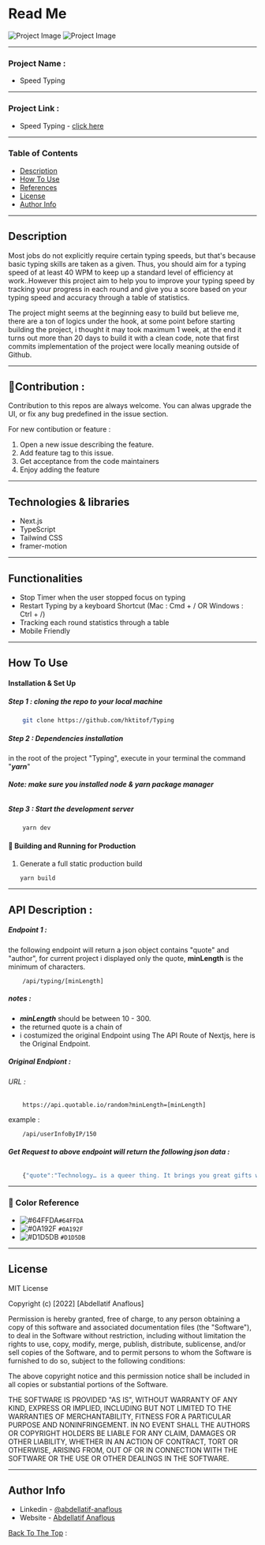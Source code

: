 # Read Me



![Project Image](https://user-images.githubusercontent.com/62770500/193928007-3d46e6c7-0478-4c94-b99c-22186800751b.png)
![Project Image](https://user-images.githubusercontent.com/62770500/193928451-529ec6ea-d064-4674-8ed3-a8dc69934b65.png)

---

### Project Name :

- Speed Typing

---

### Project Link :

- Speed Typing - [click here](https://lovely-biscotti-5ba7b3.netlify.app/)

---

### Table of Contents

- [Description](#description)
- [How To Use](#how-to-use)
- [References](#references)
- [License](#license)
- [Author Info](#author-info)

---

## Description

Most jobs do not explicitly require certain typing speeds, but that's because basic typing skills are taken as a given. Thus, you should aim for a typing speed of at least 40 WPM to keep up a standard level of efficiency at work..However this project aim to help you to improve your typing speed by tracking your progress in each round and give you a score based on your typing speed and accuracy through a table of statistics.

The project might seems at the beginning easy to build but believe me, there are a ton of logics under the hook, at some point before starting building the project, i thought it may took maximum 1 week, at the end it turns out more than 20 days to build it with a clean code, note that first commits implementation of the project were locally meaning outside of Github.

---

## 📌Contribution :
Contribution to this repos are always welcome. You can alwas upgrade the UI, or fix any bug predefined in the issue section.

For new contibution or feature :

1. Open a new issue describing the feature.
2. Add feature tag to this issue.
3. Get acceptance from the code maintainers
4. Enjoy adding the feature

---

## Technologies & libraries

- Next.js
- TypeScript
- Tailwind CSS
- framer-motion
- ---
 
## Functionalities
- Stop Timer when the user stopped focus on typing 
- Restart Typing by a keyboard Shortcut (Mac : Cmd + / OR Windows : Ctrl + /)
- Tracking each round statistics through a table
- Mobile Friendly





---

## How To Use

#### Installation & Set Up
##### Step 1 : cloning the repo to your local machine

```sh
    git clone https://github.com/hktitof/Typing
```

##### Step 2 : Dependencies installation
in the root of the project "Typing", execute in your terminal the command "***yarn***"

###### ***Note: make sure you installed node & yarn package manager***


##### Step 3 : Start the development server

```sh
    yarn dev
```

#### 🚀 Building and Running for Production

1. Generate a full static production build

   ```sh
   yarn build
   ```
---
## API Description :
##### Endpoint 1 :
the following endpoint will return a json object contains "quote" and "author", for current project i displayed only the quote, **minLength** is the minimum of characters.  

```api
    /api/typing/[minLength]
```
##### notes : 
- ***minLength*** should be between 10 - 300.
- the returned quote is a chain of 
- i costumized the original Endpoint using The API Route of Nextjs, here is the Original Endpoint.

##### Original Endpiont :
###### URL : 
```api
    https://api.quotable.io/random?minLength=[minLength]
```

example :

```api
    /api/userInfoByIP/150
```
###### ***Get Request to above endpoint will return the following json data :***
```JavaScript
    {"quote":"Technology… is a queer thing. It brings you great gifts with one hand, and it stabs you in the back with the other.","author":"carrie-snow"}
```
---

### 🎨 Color Reference

- ![#64FFDA](https://via.placeholder.com/15/64FFDA/64FFDA.png)`#64FFDA`
- ![#0A192F](https://via.placeholder.com/15/0A192F/0A192F.png) `#0A192F`
- ![#D1D5DB](https://via.placeholder.com/15/D1D5DB/D1D5DB.png) `#D1D5DB`


---

## License

MIT License

Copyright (c) [2022] [Abdellatif Anaflous]

Permission is hereby granted, free of charge, to any person obtaining a copy
of this software and associated documentation files (the "Software"), to deal
in the Software without restriction, including without limitation the rights
to use, copy, modify, merge, publish, distribute, sublicense, and/or sell
copies of the Software, and to permit persons to whom the Software is
furnished to do so, subject to the following conditions:

The above copyright notice and this permission notice shall be included in all
copies or substantial portions of the Software.

THE SOFTWARE IS PROVIDED "AS IS", WITHOUT WARRANTY OF ANY KIND, EXPRESS OR
IMPLIED, INCLUDING BUT NOT LIMITED TO THE WARRANTIES OF MERCHANTABILITY,
FITNESS FOR A PARTICULAR PURPOSE AND NONINFRINGEMENT. IN NO EVENT SHALL THE
AUTHORS OR COPYRIGHT HOLDERS BE LIABLE FOR ANY CLAIM, DAMAGES OR OTHER
LIABILITY, WHETHER IN AN ACTION OF CONTRACT, TORT OR OTHERWISE, ARISING FROM,
OUT OF OR IN CONNECTION WITH THE SOFTWARE OR THE USE OR OTHER DEALINGS IN THE
SOFTWARE.



---

## Author Info

- Linkedin - [@abdellatif-anaflous](https://www.linkedin.com/in/abdellatif-anaflous/)
- Website - [Abdellatif Anaflous](https://anaflous.com)

[Back To The Top](#description) :

